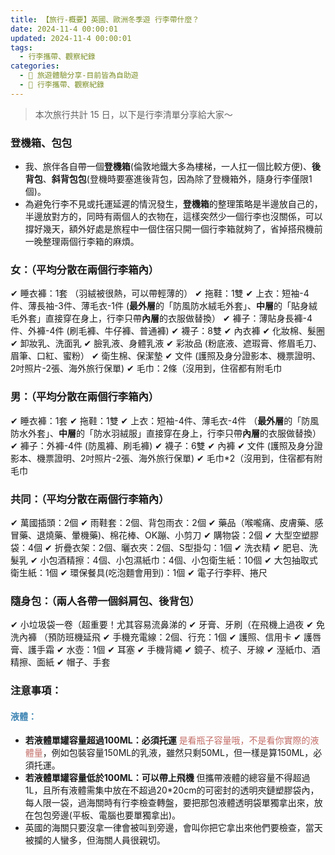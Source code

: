 ```yaml
---
title: 【旅行-概要】英國、歐洲冬季遊 行李帶什麼？
date: 2024-11-4 00:00:01
updated: 2024-11-4 00:00:01
tags:
  - 行李攜帶、觀察紀錄
categories: 
  - 🌴 旅遊體驗分享-目前皆為自助遊
  - 🥥 行李攜帶、觀察紀錄
---
```

>	本次旅行共計 15 日，以下是行李清單分享給大家～
<!-- more -->
### 登機箱、包包
+ 我、旅伴各自帶一個**登機箱**(倫敦地鐵大多為樓梯，一人扛一個比較方便)、**後背包**、**斜背包包**(登機時要塞進後背包，因為除了登機箱外，隨身行李僅限1個)。
+ 為避免行李不見或托運延遲的情況發生，**登機箱**的整理策略是半邊放自己的，半邊放對方的，同時有兩個人的衣物在，這樣突然少一個行李也沒關係，可以撐好幾天，額外好處是旅程中一個住宿只開一個行李箱就夠了，省掉搭飛機前一晚整理兩個行李箱的麻煩。

### 女：（平均分散在兩個行李箱內）
✔ 睡衣褲：1套 （羽絨被很熱，可以帶輕薄的）
✔ 拖鞋：1雙
✔ 上衣：短袖-4件、薄長袖-3件、薄毛衣-1件
 (**最外層**的「防風防水絨毛外套」、**中層**的「貼身絨毛外套」直接穿在身上，行李只帶**內層**的衣服做替換）
✔ 褲子：薄貼身長褲-4件、外褲-4件 (刷毛褲、牛仔褲、普通褲)
✔ 襪子：8雙 
✔ 內衣褲
✔ 化妝棉、髮圈
✔ 卸妝乳、洗面乳
✔ 臉乳液、身體乳液
✔ 彩妝品 (粉底液、遮瑕膏、修眉毛刀、眉筆、口紅、蜜粉）
✔ 衛生棉、保潔墊
✔ 文件 (護照及身分證影本、機票證明、2吋照片-2張、海外旅行保單)
✔ 毛巾：2條（沒用到，住宿都有附毛巾

### 男：（平均分散在兩個行李箱內）
✔ 睡衣褲：1套
✔ 拖鞋：1雙
✔ 上衣：短袖-4件、薄毛衣-4件 
（**最外層**的「防風防水外套」、**中層**的「防水羽絨服」直接穿在身上，行李只帶**內層**的衣服做替換）
✔ 褲子：外褲-4件 (防風褲、刷毛褲)
✔ 襪子：6雙 
✔ 內褲
✔ 文件 (護照及身分證影本、機票證明、2吋照片-2張、海外旅行保單)
✔ 毛巾*2（沒用到，住宿都有附毛巾

### 共同：（平均分散在兩個行李箱內）
✔ 萬國插頭：2個
✔ 雨鞋套：2個、背包雨衣：2個
✔ 藥品（喉嚨痛、皮膚藥、感冒藥、退燒藥、暈機藥)、棉花棒、OK蹦、小剪刀
✔ 購物袋：2個
✔ 大型空塑膠袋：4個
✔ 折疊衣架：2個、曬衣夾：2個、S型掛勾：1個
✔ 洗衣精
✔ 肥皂、洗髮乳
✔ 小包酒精擦：4個、小包濕紙巾：4個、小包衛生紙：10個
✔ 大包抽取式衛生紙：1個
✔ 環保餐具(吃泡麵會用到)：1個
✔ 電子行李秤、捲尺

### 隨身包：（兩人各帶一個斜肩包、後背包）
✔ 小垃圾袋一卷（超重要！尤其容易流鼻涕的
✔ 牙膏、牙刷（在飛機上過夜
✔ 免洗內褲 （預防班機延飛
✔ 手機充電線：2個、行充：1個
✔ 護照、信用卡
✔ 護唇膏、護手霜
✔ 水壺：1個
✔ 耳塞 
✔ 手機背繩
✔ 鏡子、梳子、牙線
✔ 溼紙巾、酒精擦、面紙
✔ 帽子、手套

### 注意事項：
#### <font color=#4287B5>液體：</font>
+ **若液體單罐容量超過100ML：必須托運**
<font color=#c36d67>是看瓶子容量哦，不是看你實際的液體量</font>，例如包裝容量150ML的乳液，雖然只剩50ML，但一樣是算150ML，必須托運。
+ **若液體單罐容量低於100ML：可以帶上飛機**
但攜帶液體的總容量不得超過1L，且所有液體需集中放在不超過20*20cm的可密封的透明夾鏈塑膠袋內，每人限一袋，過海關時有行李檢查轉盤，要把那包液體透明袋單獨拿出來，放在包包旁邊(平板、電腦也要單獨拿出)。
+ 英國的海關只要沒拿一律會被叫到旁邊，會叫你把它拿出來他們要檢查，當天被攔的人蠻多，但海關人員很親切。
